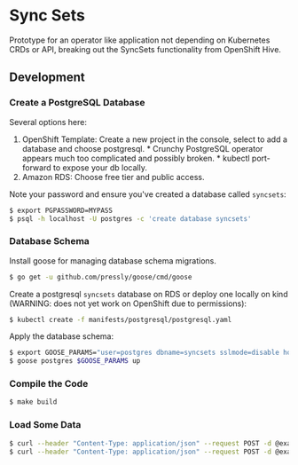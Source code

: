 # Sync Sets

Prototype for an operator like application not depending on Kubernetes CRDs or API, breaking out the SyncSets functionality from OpenShift Hive.

## Development

### Create a PostgreSQL Database

Several options here:

  1. OpenShift Template: Create a new project in the console, select to add a database and choose postgresql.
    * Crunchy PostgreSQL operator appears much too complicated and possibly broken.
    * kubectl port-forward to expose your db locally.
  1. Amazon RDS: Choose free tier and public access.

Note your password and ensure you've created a database called `syncsets`:

```bash
$ export PGPASSWORD=MYPASS
$ psql -h localhost -U postgres -c 'create database syncsets'
```

### Database Schema

Install goose for managing database schema migrations.

```bash
$ go get -u github.com/pressly/goose/cmd/goose
```

Create a postgresql `syncsets` database on RDS or deploy one locally on kind (WARNING: does not yet work on OpenShift due to permissions):

```bash
$ kubectl create -f manifests/postgresql/postgresql.yaml
```

Apply the database schema:

```bash
$ export GOOSE_PARAMS="user=postgres dbname=syncsets sslmode=disable host=localhost password=MYPASS"
$ goose postgres $GOOSE_PARAMS up
```



### Compile the Code

```bash
$ make build
```


### Load Some Data

```bash
$ curl --header "Content-Type: application/json" --request POST -d @examples/cluster.json http://localhost:8080/clusters
$ curl --header "Content-Type: application/json" --request POST -d @examples/syncset.json http://localhost:8080/syncsets
```
